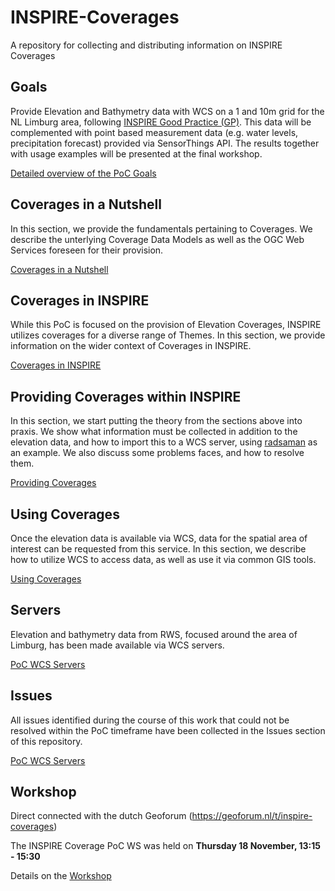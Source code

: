 # INSPIRE-Coverages
A repository for collecting and distributing information on INSPIRE Coverages


## Goals

Provide Elevation and Bathymetry data with WCS on a 1 and 10m grid for the NL Limburg area, following [INSPIRE Good Practice (GP)](https://inspire.ec.europa.eu/good-practice/ogc-compliant-inspire-coverage-data-and-service-implementation). This data will be complemented with point based measurement data (e.g. water levels, precipitation forecast) provided via SensorThings API. The results together with usage examples will be presented at the final workshop.

[Detailed overview of the PoC Goals](docs/goals.md)

## Coverages in a Nutshell
In this section, we provide the fundamentals pertaining to Coverages. We describe the unterlying Coverage Data Models as well as the OGC Web Services foreseen for their provision.

[Coverages in a Nutshell](docs/nutshell.md)

## Coverages in INSPIRE
While this PoC is focused on the provision of Elevation Coverages, INSPIRE utilizes coverages for a diverse range of Themes. In this section, we provide information on the wider context of Coverages in INSPIRE.

[Coverages in INSPIRE](docs/INSPIRE.md)

## Providing Coverages within INSPIRE
In this section, we start putting the theory from the sections above into praxis. We show what information must be collected in addition to the elevation data, and how to import this to a WCS server, using [radsaman](http://rasdaman.org/) as an example. We also discuss some problems faces, and how to resolve them.

[Providing Coverages](docs/ProvidingCoverages.md)

## Using Coverages
Once the elevation data is available via WCS, data for the spatial area of interest can be requested from this service. In this section, we describe how to utilize WCS to access data, as well as use it via common GIS tools.

[Using Coverages](docs/UsingCoverages.md)

## Servers

Elevation and bathymetry data from RWS, focused around the area of Limburg, has been made available via WCS servers.

[PoC WCS Servers](docs/Servers.md)

## Issues

All issues identified during the course of this work that could not be resolved within the PoC timeframe have been collected in the Issues section of this repository.

[PoC WCS Servers](https://github.com/codefornl/INSPIRE-Coverages/issues)


## Workshop 
Direct connected with the dutch Geoforum (https://geoforum.nl/t/inspire-coverages)

The INSPIRE Coverage PoC WS was held on **Thursday 18 November, 13:15 - 15:30**

Details on the [Workshop](docs/Workshop.md)
